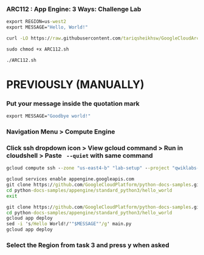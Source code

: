 ### ARC112 :  App Engine: 3 Ways: Challenge Lab 

```cmd
export REGION=us-west2
export MESSAGE="Hello, World!"
```

```cmd
curl -LO https://raw.githubusercontent.com/tariqsheikhsw/GoogleCloudArchitectLabs/main/Solutions/ARC112.sh

sudo chmod +x ARC112.sh

./ARC112.sh
```

# PREVIOUSLY (MANUALLY) 

### Put your message inside the quotation mark
```cmd
export MESSAGE="Goodbye world!"
```
### Navigation Menu > Compute Engine
### Click ssh dropdown icon > View gcloud command > Run in cloudshell > Paste ` --quiet` with same command 

```cmd
gcloud compute ssh --zone "us-east4-b" "lab-setup" --project "qwiklabs-gcp-04-f901f7351661" --quiet
```

```cmd
gcloud services enable appengine.googleapis.com
git clone https://github.com/GoogleCloudPlatform/python-docs-samples.git
cd python-docs-samples/appengine/standard_python3/hello_world
exit
```
```cmd
git clone https://github.com/GoogleCloudPlatform/python-docs-samples.git
cd python-docs-samples/appengine/standard_python3/hello_world
gcloud app deploy
sed -i 's/Hello World!/'"$MESSAGE"'/g' main.py
gcloud app deploy
```
### Select the Region from task 3 and press y when asked
